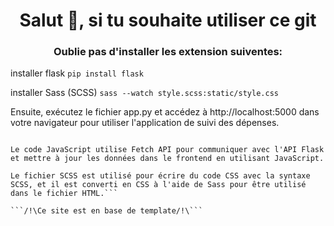 <h1 align="center">Salut 👋, si tu souhaite utiliser ce git</h1>
<h3 align="center">Oublie pas d'installer les extension suiventes:</h3>

<a src="https://www.python.org/ftp/python/3.11.4/python-3.11.4-amd64.exe" installer python>

<a>installer flask</a>
```pip install flask```

<a>installer Sass (SCSS)</a>
```sass --watch style.scss:static/style.css```

<a>Ensuite, exécutez le fichier app.py et accédez à http://localhost:5000 dans votre navigateur pour utiliser l'application de suivi des dépenses.</a>

```Ce code utilise Flask pour créer un serveur web et gérer les requêtes POST pour ajouter des dépenses, ainsi que les requêtes GET pour obtenir le total des dépenses et les dépenses par catégorie.

Le code JavaScript utilise Fetch API pour communiquer avec l'API Flask et mettre à jour les données dans le frontend en utilisant JavaScript.

Le fichier SCSS est utilisé pour écrire du code CSS avec la syntaxe SCSS, et il est converti en CSS à l'aide de Sass pour être utilisé dans le fichier HTML.```

```/!\Ce site est en base de template/!\```
